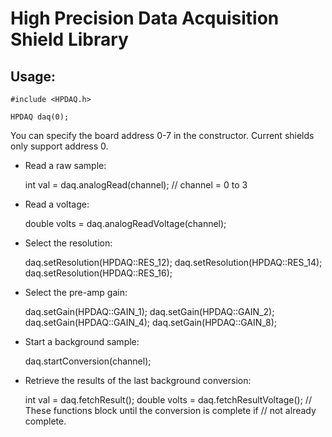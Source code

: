 High Precision Data Acquisition Shield Library
==============================================

Usage:
------

    #include <HPDAQ.h>

    HPDAQ daq(0);

You can specify the board address 0-7 in the constructor. Current shields
only support address 0.

* Read a raw sample:

    int val = daq.analogRead(channel);
    // channel = 0 to 3

* Read a voltage:

    double volts = daq.analogReadVoltage(channel);

* Select the resolution:

    daq.setResolution(HPDAQ::RES_12);
    daq.setResolution(HPDAQ::RES_14);
    daq.setResolution(HPDAQ::RES_16);

* Select the pre-amp gain:

    daq.setGain(HPDAQ::GAIN_1);
    daq.setGain(HPDAQ::GAIN_2);
    daq.setGain(HPDAQ::GAIN_4);
    daq.setGain(HPDAQ::GAIN_8);

* Start a background sample:

    daq.startConversion(channel);

* Retrieve the results of the last background conversion:

    int val = daq.fetchResult();
    double volts = daq.fetchResultVoltage();
    // These functions block until the conversion is complete if
    // not already complete.


